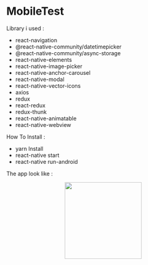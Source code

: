 # MobileTest

Library i used :
- react-navigation
- @react-native-community/datetimepicker
- @react-native-community/async-storage
- react-native-elements
- react-native-image-picker
- react-native-anchor-carousel
- react-native-modal
- react-native-vector-icons
- axios
- redux
- react-redux
- redux-thunk
- react-native-animatable
- react-native-webview

How To Install :

- yarn Install
- react-native start
- react-native run-android

The app look like :

<div align="center">
    <img src="https://user-images.githubusercontent.com/41877982/91618181-e7776200-e9b3-11ea-89c2-f5e6b2996610.png" width="200px"</img>
</div>
